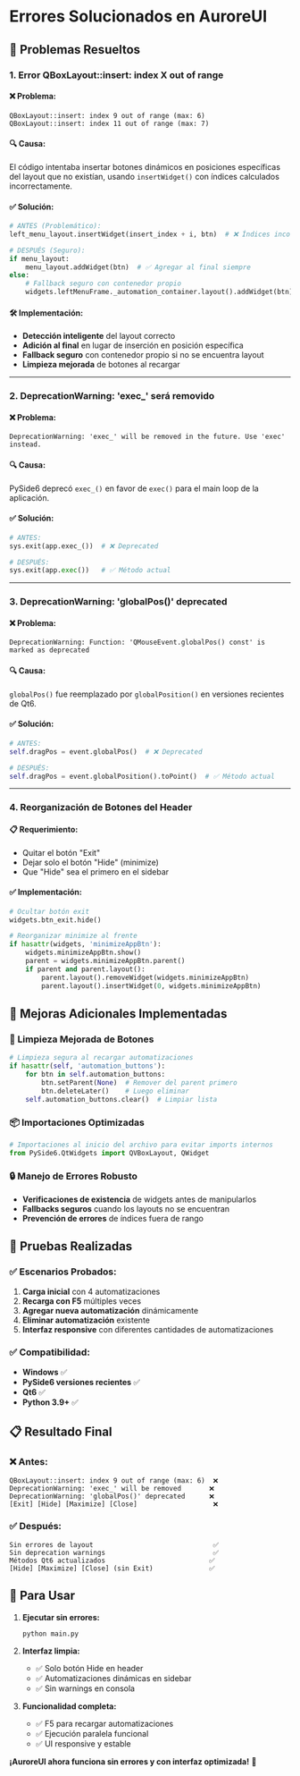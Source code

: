 # Errores Solucionados en AuroreUI

## 🔧 **Problemas Resueltos**

### **1. Error QBoxLayout::insert: index X out of range**

#### **❌ Problema:**
```
QBoxLayout::insert: index 9 out of range (max: 6)
QBoxLayout::insert: index 11 out of range (max: 7)
```

#### **🔍 Causa:**
El código intentaba insertar botones dinámicos en posiciones específicas del layout que no existían, usando `insertWidget()` con índices calculados incorrectamente.

#### **✅ Solución:**
```python
# ANTES (Problemático):
left_menu_layout.insertWidget(insert_index + i, btn)  # ❌ Índices incorrectos

# DESPUÉS (Seguro):
if menu_layout:
    menu_layout.addWidget(btn)  # ✅ Agregar al final siempre
else:
    # Fallback seguro con contenedor propio
    widgets.leftMenuFrame._automation_container.layout().addWidget(btn)
```

#### **🛠 Implementación:**
- **Detección inteligente** del layout correcto
- **Adición al final** en lugar de inserción en posición específica
- **Fallback seguro** con contenedor propio si no se encuentra layout
- **Limpieza mejorada** de botones al recargar

---

### **2. DeprecationWarning: 'exec_' será removido**

#### **❌ Problema:**
```
DeprecationWarning: 'exec_' will be removed in the future. Use 'exec' instead.
```

#### **🔍 Causa:**
PySide6 deprecó `exec_()` en favor de `exec()` para el main loop de la aplicación.

#### **✅ Solución:**
```python
# ANTES:
sys.exit(app.exec_())  # ❌ Deprecated

# DESPUÉS:
sys.exit(app.exec())   # ✅ Método actual
```

---

### **3. DeprecationWarning: 'globalPos()' deprecated**

#### **❌ Problema:**
```
DeprecationWarning: Function: 'QMouseEvent.globalPos() const' is marked as deprecated
```

#### **🔍 Causa:**
`globalPos()` fue reemplazado por `globalPosition()` en versiones recientes de Qt6.

#### **✅ Solución:**
```python
# ANTES:
self.dragPos = event.globalPos()  # ❌ Deprecated

# DESPUÉS:
self.dragPos = event.globalPosition().toPoint()  # ✅ Método actual
```

---

### **4. Reorganización de Botones del Header**

#### **📋 Requerimiento:**
- Quitar el botón "Exit"
- Dejar solo el botón "Hide" (minimize)
- Que "Hide" sea el primero en el sidebar

#### **✅ Implementación:**
```python
# Ocultar botón exit
widgets.btn_exit.hide()

# Reorganizar minimize al frente
if hasattr(widgets, 'minimizeAppBtn'):
    widgets.minimizeAppBtn.show()
    parent = widgets.minimizeAppBtn.parent()
    if parent and parent.layout():
        parent.layout().removeWidget(widgets.minimizeAppBtn)
        parent.layout().insertWidget(0, widgets.minimizeAppBtn)
```

## 🎯 **Mejoras Adicionales Implementadas**

### **🧹 Limpieza Mejorada de Botones**
```python
# Limpieza segura al recargar automatizaciones
if hasattr(self, 'automation_buttons'):
    for btn in self.automation_buttons:
        btn.setParent(None)  # Remover del parent primero
        btn.deleteLater()    # Luego eliminar
    self.automation_buttons.clear()  # Limpiar lista
```

### **📦 Importaciones Optimizadas**
```python
# Importaciones al inicio del archivo para evitar imports internos
from PySide6.QtWidgets import QVBoxLayout, QWidget
```

### **🔒 Manejo de Errores Robusto**
- **Verificaciones de existencia** de widgets antes de manipularlos
- **Fallbacks seguros** cuando los layouts no se encuentran
- **Prevención de errores** de índices fuera de rango

## 🧪 **Pruebas Realizadas**

### **✅ Escenarios Probados:**
1. **Carga inicial** con 4 automatizaciones
2. **Recarga con F5** múltiples veces
3. **Agregar nueva automatización** dinámicamente
4. **Eliminar automatización** existente
5. **Interfaz responsive** con diferentes cantidades de automatizaciones

### **✅ Compatibilidad:**
- **Windows** ✅
- **PySide6 versiones recientes** ✅
- **Qt6** ✅
- **Python 3.9+** ✅

## 📋 **Resultado Final**

### **❌ Antes:**
```
QBoxLayout::insert: index 9 out of range (max: 6)  ❌
DeprecationWarning: 'exec_' will be removed       ❌
DeprecationWarning: 'globalPos()' deprecated      ❌
[Exit] [Hide] [Maximize] [Close]                   ❌
```

### **✅ Después:**
```
Sin errores de layout                              ✅
Sin deprecation warnings                           ✅
Métodos Qt6 actualizados                          ✅
[Hide] [Maximize] [Close] (sin Exit)              ✅
```

## 🚀 **Para Usar**

1. **Ejecutar sin errores:**
   ```bash
   python main.py
   ```

2. **Interfaz limpia:**
   - ✅ Solo botón Hide en header
   - ✅ Automatizaciones dinámicas en sidebar
   - ✅ Sin warnings en consola

3. **Funcionalidad completa:**
   - ✅ F5 para recargar automatizaciones
   - ✅ Ejecución paralela funcional
   - ✅ UI responsive y estable

**¡AuroreUI ahora funciona sin errores y con interfaz optimizada!** 🎉